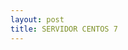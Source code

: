 ```yaml
---
layout: post
title: SERVIDOR CENTOS 7
---
```

<a href="https://docs.zoho.com/show/publish/1j0u7340145093a0a46d0b53b4ec52435cc1a/">
